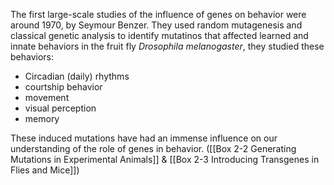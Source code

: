 The first large-scale studies of the influence of genes on behavior were around 1970, by Seymour Benzer. They used random mutagenesis and classical genetic analysis to identify mutatinos that affected learned and innate behaviors in the fruit fly _Drosophila melanogaster_, they studied these behaviors:
* Circadian (daily) rhythms
* courtship behavior
* movement
* visual perception
* memory

These induced mutations have had an immense influence on our understanding of the role of genes in behavior. ([[Box 2-2 Generating Mutations in Experimental Animals]] & [[Box 2-3 Introducing Transgenes in Flies and Mice]])



